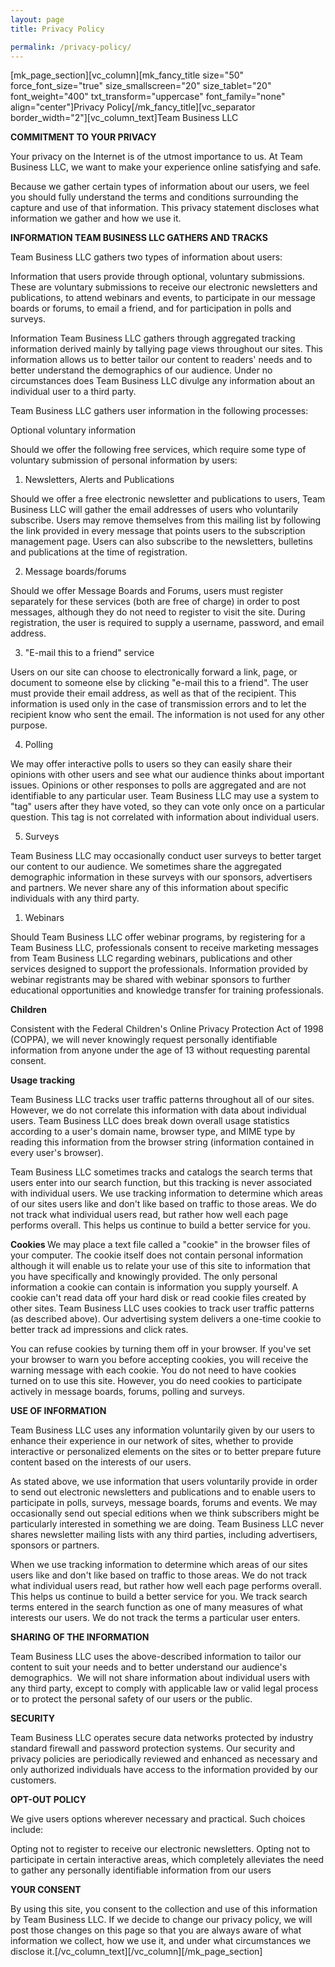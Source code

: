 ```yaml
---
layout: page
title: Privacy Policy

permalink: /privacy-policy/
---
```

[mk_page_section][vc_column][mk_fancy_title size="50" force_font_size="true" size_smallscreen="20" size_tablet="20" font_weight="400" txt_transform="uppercase" font_family="none" align="center"]Privacy Policy[/mk_fancy_title][vc_separator border_width="2"][vc_column_text]Team Business LLC

<strong>COMMITMENT TO YOUR PRIVACY</strong>

Your privacy on the Internet is of the utmost importance to us. At Team Business LLC, we want to make your experience online satisfying and safe.

Because we gather certain types of information about our users, we feel you should fully understand the terms and conditions surrounding the capture and use of that information. This privacy statement discloses what information we gather and how we use it.

<strong>INFORMATION TEAM BUSINESS LLC GATHERS AND TRACKS</strong>

Team Business LLC gathers two types of information about users:

Information that users provide through optional, voluntary submissions. These are voluntary submissions to receive our electronic newsletters and publications, to attend webinars and events, to participate in our message boards or forums, to email a friend, and for participation in polls and surveys.

Information Team Business LLC gathers through aggregated tracking information derived mainly by tallying page views throughout our sites. This information allows us to better tailor our content to readers' needs and to better understand the demographics of our audience. Under no circumstances does Team Business LLC divulge any information about an individual user to a third party.

Team Business LLC gathers user information in the following processes:

Optional voluntary information

Should we offer the following free services, which require some type of voluntary submission of personal information by users:
<ol start="1">
 	<li>Newsletters, Alerts and Publications</li>
</ol>
Should we offer a free electronic newsletter and publications to users, Team Business LLC will gather the email addresses of users who voluntarily subscribe. Users may remove themselves from this mailing list by following the link provided in every message that points users to the subscription management page. Users can also subscribe to the newsletters, bulletins and publications at the time of registration.
<ol start="2">
 	<li>Message boards/forums</li>
</ol>
Should we offer Message Boards and Forums, users must register separately for these services (both are free of charge) in order to post messages, although they do not need to register to visit the site. During registration, the user is required to supply a username, password, and email address.
<ol start="3">
 	<li>"E-mail this to a friend" service</li>
</ol>
Users on our site can choose to electronically forward a link, page, or document to someone else by clicking "e-mail this to a friend". The user must provide their email address, as well as that of the recipient. This information is used only in the case of transmission errors and to let the recipient know who sent the email. The information is not used for any other purpose.
<ol start="4">
 	<li>Polling</li>
</ol>
We may offer interactive polls to users so they can easily share their opinions with other users and see what our audience thinks about important issues. Opinions or other responses to polls are aggregated and are not identifiable to any particular user. Team Business LLC may use a system to "tag" users after they have voted, so they can vote only once on a particular question. This tag is not correlated with information about individual users.
<ol start="5">
 	<li>Surveys</li>
</ol>
Team Business LLC may occasionally conduct user surveys to better target our content to our audience. We sometimes share the aggregated demographic information in these surveys with our sponsors, advertisers and partners. We never share any of this information about specific individuals with any third party.
<ol>
 	<li>Webinars</li>
</ol>
Should Team Business LLC offer webinar programs, by registering for a Team Business LLC, professionals consent to receive marketing messages from Team Business LLC regarding webinars, publications and other services designed to support the professionals. Information provided by webinar registrants may be shared with webinar sponsors to further educational opportunities and knowledge transfer for training professionals.

<strong>Children</strong>

Consistent with the Federal Children's Online Privacy Protection Act of 1998 (COPPA), we will never knowingly request personally identifiable information from anyone under the age of 13 without requesting parental consent.

<strong>Usage tracking</strong>

Team Business LLC tracks user traffic patterns throughout all of our sites. However, we do not correlate this information with data about individual users. Team Business LLC does break down overall usage statistics according to a user's domain name, browser type, and MIME type by reading this information from the browser string (information contained in every user's browser).

Team Business LLC sometimes tracks and catalogs the search terms that users enter into our search function, but this tracking is never associated with individual users. We use tracking information to determine which areas of our sites users like and don't like based on traffic to those areas. We do not track what individual users read, but rather how well each page performs overall. This helps us continue to build a better service for you.

<strong>Cookies
</strong>We may place a text file called a "cookie" in the browser files of your computer. The cookie itself does not contain personal information although it will enable us to relate your use of this site to information that you have specifically and knowingly provided. The only personal information a cookie can contain is information you supply yourself. A cookie can't read data off your hard disk or read cookie files created by other sites. Team Business LLC uses cookies to track user traffic patterns (as described above). Our advertising system delivers a one-time cookie to better track ad impressions and click rates.

You can refuse cookies by turning them off in your browser. If you've set your browser to warn you before accepting cookies, you will receive the warning message with each cookie. You do not need to have cookies turned on to use this site. However, you do need cookies to participate actively in message boards, forums, polling and surveys.

<strong>USE OF INFORMATION</strong>

Team Business LLC uses any information voluntarily given by our users to enhance their experience in our network of sites, whether to provide interactive or personalized elements on the sites or to better prepare future content based on the interests of our users.

As stated above, we use information that users voluntarily provide in order to send out electronic newsletters and publications and to enable users to participate in polls, surveys, message boards, forums and events. We may occasionally send out special editions when we think subscribers might be particularly interested in something we are doing. Team Business LLC never shares newsletter mailing lists with any third parties, including advertisers, sponsors or partners.

When we use tracking information to determine which areas of our sites users like and don't like based on traffic to those areas. We do not track what individual users read, but rather how well each page performs overall. This helps us continue to build a better service for you. We track search terms entered in the search function as one of many measures of what interests our users. We do not track the terms a particular user enters.

<strong>SHARING OF THE INFORMATION</strong>

Team Business LLC uses the above-described information to tailor our content to suit your needs and to better understand our audience's demographics.  We will not share information about individual users with any third party, except to comply with applicable law or valid legal process or to protect the personal safety of our users or the public.

<b>SECURITY</b>

Team Business LLC operates secure data networks protected by industry standard firewall and password protection systems. Our security and privacy policies are periodically reviewed and enhanced as necessary and only authorized individuals have access to the information provided by our customers.

<strong>OPT-OUT POLICY</strong>

We give users options wherever necessary and practical. Such choices include:

Opting not to register to receive our electronic newsletters.
Opting not to participate in certain interactive areas, which completely alleviates the need to gather any personally identifiable information from our users

<strong>YOUR CONSENT</strong>

By using this site, you consent to the collection and use of this information by Team Business LLC. If we decide to change our privacy policy, we will post those changes on this page so that you are always aware of what information we collect, how we use it, and under what circumstances we disclose it.[/vc_column_text][/vc_column][/mk_page_section]
